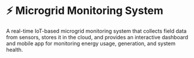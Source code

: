 # ⚡ Microgrid Monitoring System

A real-time IoT-based microgrid monitoring system that collects field data from sensors, stores it in the cloud, and provides an interactive dashboard and mobile app for monitoring energy usage, generation, and system health.
